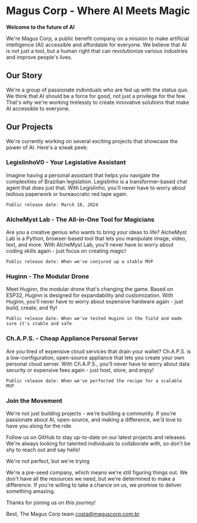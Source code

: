 # Magus Corp - Where AI Meets Magic


**Welcome to the future of AI**

We're Magus Corp, a public benefit company on a mission to make artificial intelligence (AI) accessible and affordable for everyone. We believe that AI is not just a tool, but a human right that can revolutionize various industries and improve people's lives.

## **Our Story**

We're a group of passionate individuals who are fed up with the status quo. We think that AI should be a force for good, not just a privilege for the few. That's why we're working tirelessly to create innovative solutions that make AI accessible to everyone.

## **Our Projects**

We're currently working on several exciting projects that showcase the power of AI. Here's a sneak peek:

### LegislinhoV0 - Your Legislative Assistant

Imagine having a personal assistant that helps you navigate the complexities of Brazilian legislation. Legislinho is a transformer-based chat agent that does just that. With Legislinho, you'll never have to worry about tedious paperwork or bureaucratic red tape again.


    Public release date: March 18, 2024


### AlcheMyst Lab - The All-in-One Tool for Magicians

Are you a creative genius who wants to bring your ideas to life? AlcheMyst Lab is a Python, browser-based tool that lets you manipulate image, video, text, and more. With AlcheMyst Lab, you'll never have to worry about coding skills again - just focus on creating magic!


    Public release date: When we've conjured up a stable MVP


### Huginn - The Modular Drone

Meet Huginn, the modular drone that's changing the game. Based on ESP32, Huginn is designed for expandability and customization. With Huginn, you'll never have to worry about expensive hardware again - just build, create, and fly!


    Public release date: When we've tested Huginn in the field and made sure it's stable and safe


### Ch.A.P.S. - Cheap Appliance Personal Server

Are you tired of expensive cloud services that drain your wallet? Ch.A.P.S. is a low-configuration, open-source appliance that lets you create your own personal cloud server. With Ch.A.P.S., you'll never have to worry about data security or expensive fees again - just host, store, and enjoy!


    Public release date: When we've perfected the recipe for a scalable MVP


### Join the Movement

We're not just building projects - we're building a community. If you're passionate about AI, open-source, and making a difference, we'd love to have you along for the ride.

Follow us on GitHub to stay up-to-date on our latest projects and releases. We're always looking for talented individuals to collaborate with, so don't be shy to reach out and say hello!

We're not perfect, but we're trying

We're a pre-seed company, which means we're still figuring things out. We don't have all the resources we need, but we're determined to make a difference. If you're willing to take a chance on us, we promise to deliver something amazing.

Thanks for joining us on this journey!

Best,
The Magus Corp team
costa@maguscorp.com.br
